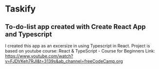 # Taskify 

## To-do-list app created with Create React App and Typescript 

I created this app as an excersize in using Typescript in React. 
Project is based on youtube course: React & TypeScript - Course for Beginners
Link: https://www.youtube.com/watch?v=FJDVKeh7RJI&t=3139s&ab_channel=freeCodeCamp.org
